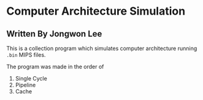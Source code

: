 Computer Architecture Simulation
===
Written By Jongwon Lee
---
This is a collection program which simulates computer architecture running
`.bin`
MIPS files. 

The program was made in the order of
1. Single Cycle
2. Pipeline
3. Cache
